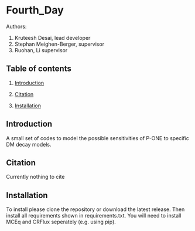 # Fourth_Day

Authors:

1. Kruteesh Desai, lead developer
2. Stephan Meighen-Berger, supervisor
3. Ruohan, Li supervisor

## Table of contents

1. [Introduction](#introduction)

2. [Citation](#citation)

4. [Installation](#installation)

## Introduction <a name="introduction"></a>

A small set of codes to model the possible sensitivities of P-ONE
to specific DM decay models.

## Citation <a name="citation"></a>

Currently nothing to cite

## Installation <a name="installation"></a>

To install please clone the repository or download the latest release. Then
install all requirements shown in requirements.txt. You will need to install
MCEq and CRFlux seperately (e.g. using pip).
